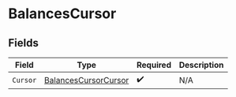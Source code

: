 # BalancesCursor


## Fields

| Field                                                               | Type                                                                | Required                                                            | Description                                                         |
| ------------------------------------------------------------------- | ------------------------------------------------------------------- | ------------------------------------------------------------------- | ------------------------------------------------------------------- |
| `Cursor`                                                            | [BalancesCursorCursor](../../models/shared/balancescursorcursor.md) | :heavy_check_mark:                                                  | N/A                                                                 |